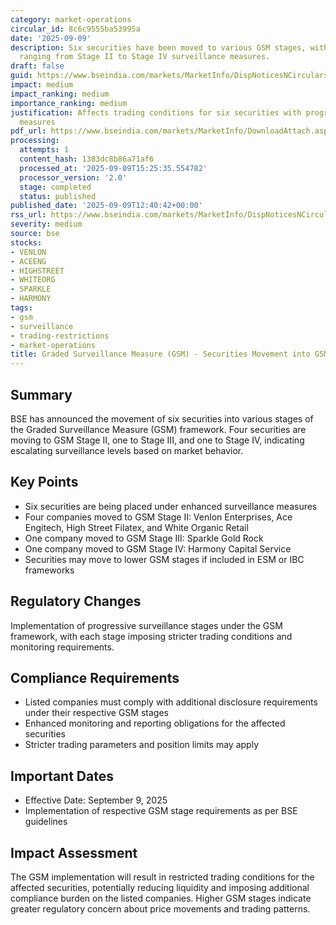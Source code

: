 ```yaml
---
category: market-operations
circular_id: 8c6c9555ba53995a
date: '2025-09-09'
description: Six securities have been moved to various GSM stages, with movements
  ranging from Stage II to Stage IV surveillance measures.
draft: false
guid: https://www.bseindia.com/markets/MarketInfo/DispNoticesNCirculars.aspx?Noticeid={32D873E6-E3F8-4E29-98C8-ABC782560F91}&noticeno=20250909-58&dt=09/09/2025&icount=58&totcount=67&flag=0
impact: medium
impact_ranking: medium
importance_ranking: medium
justification: Affects trading conditions for six securities with progressive surveillance
  measures
pdf_url: https://www.bseindia.com/markets/MarketInfo/DownloadAttach.aspx?id=20250909-58&attachedId=52379b17-7c51-4204-890a-8688a81151a4
processing:
  attempts: 1
  content_hash: 1383dc8b86a71af6
  processed_at: '2025-09-09T15:25:35.554782'
  processor_version: '2.0'
  stage: completed
  status: published
published_date: '2025-09-09T12:40:42+00:00'
rss_url: https://www.bseindia.com/markets/MarketInfo/DispNoticesNCirculars.aspx?Noticeid={32D873E6-E3F8-4E29-98C8-ABC782560F91}&noticeno=20250909-58&dt=09/09/2025&icount=58&totcount=67&flag=0
severity: medium
source: bse
stocks:
- VENLON
- ACEENG
- HIGHSTREET
- WHITEORG
- SPARKLE
- HARMONY
tags:
- gsm
- surveillance
- trading-restrictions
- market-operations
title: Graded Surveillance Measure (GSM) - Securities Movement into GSM Stages
---
```


## Summary

BSE has announced the movement of six securities into various stages of the Graded Surveillance Measure (GSM) framework. Four securities are moving to GSM Stage II, one to Stage III, and one to Stage IV, indicating escalating surveillance levels based on market behavior.

## Key Points

- Six securities are being placed under enhanced surveillance measures
- Four companies moved to GSM Stage II: Venlon Enterprises, Ace Engitech, High Street Filatex, and White Organic Retail
- One company moved to GSM Stage III: Sparkle Gold Rock
- One company moved to GSM Stage IV: Harmony Capital Service
- Securities may move to lower GSM stages if included in ESM or IBC frameworks

## Regulatory Changes

Implementation of progressive surveillance stages under the GSM framework, with each stage imposing stricter trading conditions and monitoring requirements.

## Compliance Requirements

- Listed companies must comply with additional disclosure requirements under their respective GSM stages
- Enhanced monitoring and reporting obligations for the affected securities
- Stricter trading parameters and position limits may apply

## Important Dates

- Effective Date: September 9, 2025
- Implementation of respective GSM stage requirements as per BSE guidelines

## Impact Assessment

The GSM implementation will result in restricted trading conditions for the affected securities, potentially reducing liquidity and imposing additional compliance burden on the listed companies. Higher GSM stages indicate greater regulatory concern about price movements and trading patterns.